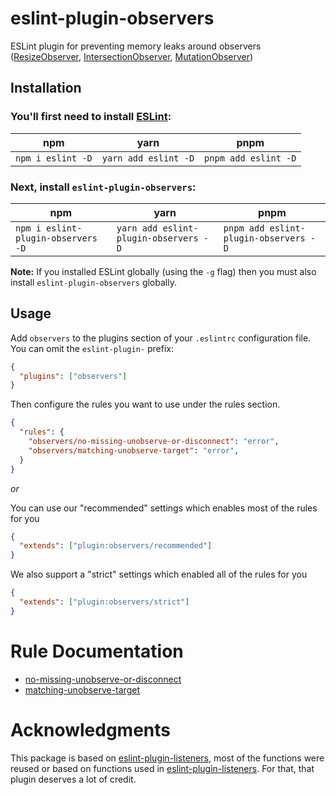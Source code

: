 # eslint-plugin-observers

ESLint plugin for preventing memory leaks around observers ([ResizeObserver](https://developer.mozilla.org/en-US/docs/Web/API/ResizeObserver), [IntersectionObserver](https://developer.mozilla.org/en-US/docs/Web/API/Intersection_Observer_API), [MutationObserver](https://developer.mozilla.org/en-US/docs/Web/API/MutationObserver))


## Installation

### You'll first need to install [ESLint](http://eslint.org):

| npm | yarn | pnpm |
| --- | ---- | ---- |
| `npm i eslint -D` | `yarn add eslint -D` | `pnpm add eslint -D` |

### Next, install `eslint-plugin-observers`:

| npm | yarn | pnpm |
| --- | ---- | ---- |
| `npm i eslint-plugin-observers -D` | `yarn add eslint-plugin-observers -D` | `pnpm add eslint-plugin-observers -D` |

**Note:** If you installed ESLint globally (using the `-g` flag) then you must also install `eslint-plugin-observers` globally.

## Usage

Add `observers` to the plugins section of your `.eslintrc` configuration file. You can omit the `eslint-plugin-` prefix:

```json
{
  "plugins": ["observers"]
}
```

Then configure the rules you want to use under the rules section.

```json
{
  "rules": {
    "observers/no-missing-unobserve-or-disconnect": "error",
    "observers/matching-unobserve-target": "error",
  }
}
```

_or_

You can use our "recommended" settings which enables most of the rules for you

```json
{
  "extends": ["plugin:observers/recommended"]
}
```

We also support a "strict" settings which enabled all of the rules for you

```json
{
  "extends": ["plugin:observers/strict"]
}
```

# Rule Documentation

- [no-missing-unobserve-or-disconnect](docs/rules/no-missing-unobserve-or-disconnect.md)
- [matching-unobserve-target](docs/rules/matching-unobserve-target.md)

# Acknowledgments
This package is based on [eslint-plugin-listeners](https://github.com/foad/eslint-plugin-listeners), most of the functions were reused or based on functions used in [eslint-plugin-listeners](https://github.com/foad/eslint-plugin-listeners). For that, that plugin deserves a lot of credit.
